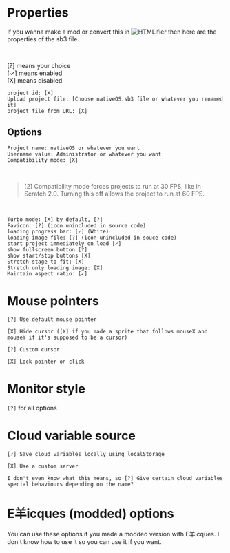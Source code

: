 # Properties
If you wanna make a mod or convert this in ![HTMLifier](https://sheeptester.github.io/htmlifier/) then here are the properties of the sb3 file.

<br>

[?] means your choice
<br>
[✓] means enabled
<br>
[X] means disabled

```
project id: [X]
Upload project file: [Choose nativeOS.sb3 file or whatever you renamed it]
project file from URL: [X]
```

## Options
```
Project name: nativeOS or whatever you want
Username value: Administrator or whatever you want
Compatibility mode: [X]
```
<br>

> [2] Compatibility mode forces projects to run at 30 FPS, like in Scratch 2.0. Turning this off allows the project to run at 60 FPS.

<br>

```
Turbo mode: [X] by default, [?]
Favicon: [?] (icon unincluded in source code)
loading progress bar: [✓] (White)
loading image file: [?] (icon unincluded in souce code)
start project immediately on load [✓]
show fullscreen button [?]
show start/stop buttons [X]
Stretch stage to fit: [X]
Stretch only loading image: [X]
Maintain aspect ratio: [✓]
```

# Mouse pointers
```
[?] Use default mouse pointer

[X] Hide cursor ([X] if you made a sprite that follows mouseX and mouseY if it's supposed to be a cursor)

[?] Custom cursor

[X] Lock pointer on click
```

# Monitor style
`[?]` for all options

# Cloud variable source
```
[✓] Save cloud variables locally using localStorage

[X] Use a custom server

I don't even know what this means, so [?] Give certain cloud variables special behaviours depending on the name?
```

# E羊icques (modded) options
You can use these options if you made a modded version with E羊icques. I don't know how to use it so you can use it if you want.
